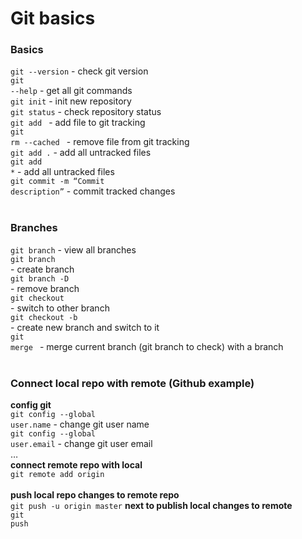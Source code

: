 # Git basics

### Basics
<code>git --version</code> - check git version<br> 
<code>git --help</code> - get all git commands<br>
<code>git init</code> - init new repository<br>
<code>git status</code> - check repository status<br>
<code>git add <filename></code> - add file to git tracking<br>
<code>git rm --cached <filename></code> - remove file from git tracking<br>
<code>git add .</code> - add all untracked files<br>
<code>git add *</code> - add all untracked files<br>
<code>git commit -m “Commit description”</code> - commit tracked changes<br>
<br>
### Branches
<code>git branch</code> - view all branches<br>
<code>git branch <branch name></code> - create branch<br>
<code>git branch -D <branch name></code> - remove branch<br>
<code>git checkout <branch name></code> - switch to other branch<br>
<code>git checkout -b <branch name></code> - create new branch and switch to it<br>
<code>git merge <branch name></code> - merge current branch (git branch to check) with a <branch name> branch<br>
<br>
### Connect local repo with remote (Github example)
**config git**
<br>
<code>git config --global user.name</code> - change git user name<br>
<code>git config --global user.email</code> - change git user email<br>
…
<br>
**connect remote repo with local**<br>
<code>git remote add origin <path to remote repo></code><br>
**push local repo changes to remote repo**<br>
<code>git push -u origin master</code>
**next to publish local changes to remote**<br>
<code>git push</code>

